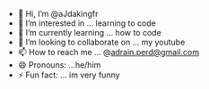 - 👋 Hi, I’m @aJdakingfr
- 👀 I’m interested in ... learning to code
- 🌱 I’m currently learning ... how to code
- 💞️ I’m looking to collaborate on ... my youtube
- 📫 How to reach me ... @adrain.perd@gmail.com
- 😄 Pronouns: ...he/him
- ⚡ Fun fact: ... im very funny

<!---
aJdakingfr/aJdakingfr is a ✨ special ✨ repository because its `README.md` (this file) appears on your GitHub profile.
You can click the Preview link to take a look at your changes.
--->
